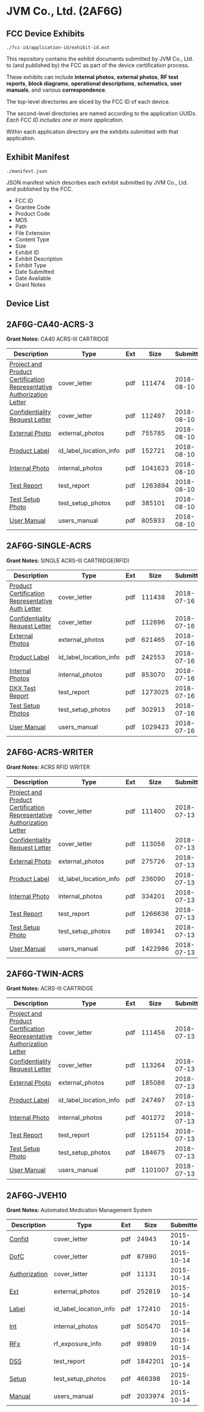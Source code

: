 # JVM Co., Ltd. (2AF6G)
## FCC Device Exhibits

```
./fcc-id/application-id/exhibit-id.ext
```

This repository contains the exhibit documents submitted by JVM Co., Ltd. to (and published by) the FCC as part of the device certification process.

These exhibits can include **internal photos**, **external photos**, **RF test reports**, **block diagrams**, **operational descriptions**, **schematics**, **user manuals**, and various **correspondence**.

The top-level directories are sliced by the FCC ID of each device.

The second-level directories are named according to the application UUIDs. *Each FCC ID includes one or more application.*

Within each application directory are the exhibits submitted with that application. 

## Exhibit Manifest

```
./manifest.json
```

JSON manifest which describes each exhibit submitted by JVM Co., Ltd. and published by the FCC.

- FCC ID
- Grantee Code
- Product Code
- MD5
- Path
- File Extension
- Content Type
- Size
- Exhibit ID
- Exhibit Description
- Exhibit Type
- Date Submitted
- Date Available
- Grant Notes

## Device List
## 2AF6G-CA40-ACRS-3
**Grant Notes:** CA40 ACRS-III CARTRIDGE

| Description | Type | Ext | Size | Submitted | Available |
| ----------- | ---- | --- | ---- | --------- | --------- |
| [Project and Product Certification Representative Authorization Letter](2AF6G-CA40-ACRS-3/b65ef560ee7e1647d35b1f0a78cb5205/3960073.pdf) | cover_letter | pdf | 111474 | 2018-08-10 | 2018-08-10 |
| [Confidentiality Request Letter](2AF6G-CA40-ACRS-3/b65ef560ee7e1647d35b1f0a78cb5205/3960074.pdf) | cover_letter | pdf | 112497 | 2018-08-10 | 2018-08-10 |
| [External Photo](2AF6G-CA40-ACRS-3/b65ef560ee7e1647d35b1f0a78cb5205/3960081.pdf) | external_photos | pdf | 755785 | 2018-08-10 | 2018-08-10 |
| [Product Label](2AF6G-CA40-ACRS-3/b65ef560ee7e1647d35b1f0a78cb5205/3960083.pdf) | id_label_location_info | pdf | 152721 | 2018-08-10 | 2018-08-10 |
| [Internal Photo](2AF6G-CA40-ACRS-3/b65ef560ee7e1647d35b1f0a78cb5205/3960082.pdf) | internal_photos | pdf | 1041623 | 2018-08-10 | 2018-08-10 |
| [Test Report](2AF6G-CA40-ACRS-3/b65ef560ee7e1647d35b1f0a78cb5205/3960079.pdf) | test_report | pdf | 1263894 | 2018-08-10 | 2018-08-10 |
| [Test Setup Photo](2AF6G-CA40-ACRS-3/b65ef560ee7e1647d35b1f0a78cb5205/3960080.pdf) | test_setup_photos | pdf | 385101 | 2018-08-10 | 2018-08-10 |
| [User Manual](2AF6G-CA40-ACRS-3/b65ef560ee7e1647d35b1f0a78cb5205/3960084.pdf) | users_manual | pdf | 805933 | 2018-08-10 | 2018-08-10 |
## 2AF6G-SINGLE-ACRS
**Grant Notes:** SINGLE ACRS-III CARTRIDGE(RFID)

| Description | Type | Ext | Size | Submitted | Available |
| ----------- | ---- | --- | ---- | --------- | --------- |
| [Product Certification Representative Auth Letter](2AF6G-SINGLE-ACRS/89fcc588b68a3cb9fafecdb3574be680/3925311.pdf) | cover_letter | pdf | 111438 | 2018-07-16 | 2018-07-16 |
| [Confidentiality Request Letter](2AF6G-SINGLE-ACRS/89fcc588b68a3cb9fafecdb3574be680/3925312.pdf) | cover_letter | pdf | 112696 | 2018-07-16 | 2018-07-16 |
| [External Photos](2AF6G-SINGLE-ACRS/89fcc588b68a3cb9fafecdb3574be680/3925318.pdf) | external_photos | pdf | 621465 | 2018-07-16 | 2018-07-16 |
| [Product Label](2AF6G-SINGLE-ACRS/89fcc588b68a3cb9fafecdb3574be680/3925320.pdf) | id_label_location_info | pdf | 242553 | 2018-07-16 | 2018-07-16 |
| [Internal Photos](2AF6G-SINGLE-ACRS/89fcc588b68a3cb9fafecdb3574be680/3925319.pdf) | internal_photos | pdf | 853070 | 2018-07-16 | 2018-07-16 |
| [DXX Test Report](2AF6G-SINGLE-ACRS/89fcc588b68a3cb9fafecdb3574be680/3925316.pdf) | test_report | pdf | 1273025 | 2018-07-16 | 2018-07-16 |
| [Test Setup Photos](2AF6G-SINGLE-ACRS/89fcc588b68a3cb9fafecdb3574be680/3925317.pdf) | test_setup_photos | pdf | 302913 | 2018-07-16 | 2018-07-16 |
| [User Manual](2AF6G-SINGLE-ACRS/89fcc588b68a3cb9fafecdb3574be680/3925321.pdf) | users_manual | pdf | 1029423 | 2018-07-16 | 2018-07-16 |
## 2AF6G-ACRS-WRITER
**Grant Notes:** ACRS RFID WRITER

| Description | Type | Ext | Size | Submitted | Available |
| ----------- | ---- | --- | ---- | --------- | --------- |
| [Project and Product Certification Representative Authorization Letter](2AF6G-ACRS-WRITER/5a5bfb9fc18d5a2d7c3e938a2bb7410f/3923486.pdf) | cover_letter | pdf | 111400 | 2018-07-13 | 2018-07-13 |
| [Confidentiality Request Letter](2AF6G-ACRS-WRITER/5a5bfb9fc18d5a2d7c3e938a2bb7410f/3923487.pdf) | cover_letter | pdf | 113056 | 2018-07-13 | 2018-07-13 |
| [External Photo](2AF6G-ACRS-WRITER/5a5bfb9fc18d5a2d7c3e938a2bb7410f/3923494.pdf) | external_photos | pdf | 275726 | 2018-07-13 | 2018-07-13 |
| [Product Label](2AF6G-ACRS-WRITER/5a5bfb9fc18d5a2d7c3e938a2bb7410f/3923496.pdf) | id_label_location_info | pdf | 236090 | 2018-07-13 | 2018-07-13 |
| [Internal Photo](2AF6G-ACRS-WRITER/5a5bfb9fc18d5a2d7c3e938a2bb7410f/3923495.pdf) | internal_photos | pdf | 334201 | 2018-07-13 | 2018-07-13 |
| [Test Report](2AF6G-ACRS-WRITER/5a5bfb9fc18d5a2d7c3e938a2bb7410f/3923491.pdf) | test_report | pdf | 1266636 | 2018-07-13 | 2018-07-13 |
| [Test Setup Photo](2AF6G-ACRS-WRITER/5a5bfb9fc18d5a2d7c3e938a2bb7410f/3923492.pdf) | test_setup_photos | pdf | 189341 | 2018-07-13 | 2018-07-13 |
| [User Manual](2AF6G-ACRS-WRITER/5a5bfb9fc18d5a2d7c3e938a2bb7410f/3923493.pdf) | users_manual | pdf | 1422986 | 2018-07-13 | 2018-07-13 |
## 2AF6G-TWIN-ACRS
**Grant Notes:** ACRS-III CARTRIDGE

| Description | Type | Ext | Size | Submitted | Available |
| ----------- | ---- | --- | ---- | --------- | --------- |
| [Project and Product Certification Representative Authorization Letter](2AF6G-TWIN-ACRS/57e5575f984ef1221a3e446c6482323c/3923548.pdf) | cover_letter | pdf | 111456 | 2018-07-13 | 2018-07-13 |
| [Confidentiality Request Letter](2AF6G-TWIN-ACRS/57e5575f984ef1221a3e446c6482323c/3923549.pdf) | cover_letter | pdf | 113264 | 2018-07-13 | 2018-07-13 |
| [External Photo](2AF6G-TWIN-ACRS/57e5575f984ef1221a3e446c6482323c/3923555.pdf) | external_photos | pdf | 185086 | 2018-07-13 | 2018-07-13 |
| [Product Label](2AF6G-TWIN-ACRS/57e5575f984ef1221a3e446c6482323c/3923557.pdf) | id_label_location_info | pdf | 247497 | 2018-07-13 | 2018-07-13 |
| [Internal Photo](2AF6G-TWIN-ACRS/57e5575f984ef1221a3e446c6482323c/3923556.pdf) | internal_photos | pdf | 401272 | 2018-07-13 | 2018-07-13 |
| [Test Report](2AF6G-TWIN-ACRS/57e5575f984ef1221a3e446c6482323c/3923553.pdf) | test_report | pdf | 1251154 | 2018-07-13 | 2018-07-13 |
| [Test Setup Photo](2AF6G-TWIN-ACRS/57e5575f984ef1221a3e446c6482323c/3923554.pdf) | test_setup_photos | pdf | 184675 | 2018-07-13 | 2018-07-13 |
| [User Manual](2AF6G-TWIN-ACRS/57e5575f984ef1221a3e446c6482323c/3923558.pdf) | users_manual | pdf | 1101007 | 2018-07-13 | 2018-07-13 |
## 2AF6G-JVEH10
**Grant Notes:** Automated Medication Management System

| Description | Type | Ext | Size | Submitted | Available |
| ----------- | ---- | --- | ---- | --------- | --------- |
| [Confid](2AF6G-JVEH10/000e53b8c7c21c975295ab07c57a2b03/2781784.pdf) | cover_letter | pdf | 24943 | 2015-10-14 | 2015-10-14 |
| [DofC](2AF6G-JVEH10/000e53b8c7c21c975295ab07c57a2b03/2781789.pdf) | cover_letter | pdf | 87990 | 2015-10-14 | 2015-10-14 |
| [Authorization](2AF6G-JVEH10/000e53b8c7c21c975295ab07c57a2b03/2781790.pdf) | cover_letter | pdf | 11131 | 2015-10-14 | 2015-10-14 |
| [Ext](2AF6G-JVEH10/000e53b8c7c21c975295ab07c57a2b03/2781780.pdf) | external_photos | pdf | 252819 | 2015-10-14 | 2016-04-01 |
| [Label](2AF6G-JVEH10/000e53b8c7c21c975295ab07c57a2b03/2781787.pdf) | id_label_location_info | pdf | 172410 | 2015-10-14 | 2015-10-14 |
| [Int](2AF6G-JVEH10/000e53b8c7c21c975295ab07c57a2b03/2781781.pdf) | internal_photos | pdf | 505470 | 2015-10-14 | 2016-04-01 |
| [RFx](2AF6G-JVEH10/000e53b8c7c21c975295ab07c57a2b03/2781788.pdf) | rf_exposure_info | pdf | 99809 | 2015-10-14 | 2015-10-14 |
| [DSS](2AF6G-JVEH10/000e53b8c7c21c975295ab07c57a2b03/2781785.pdf) | test_report | pdf | 1842201 | 2015-10-14 | 2015-10-14 |
| [Setup](2AF6G-JVEH10/000e53b8c7c21c975295ab07c57a2b03/2781782.pdf) | test_setup_photos | pdf | 466398 | 2015-10-14 | 2016-04-01 |
| [Manual](2AF6G-JVEH10/000e53b8c7c21c975295ab07c57a2b03/2781783.pdf) | users_manual | pdf | 2033974 | 2015-10-14 | 2016-04-01 |
